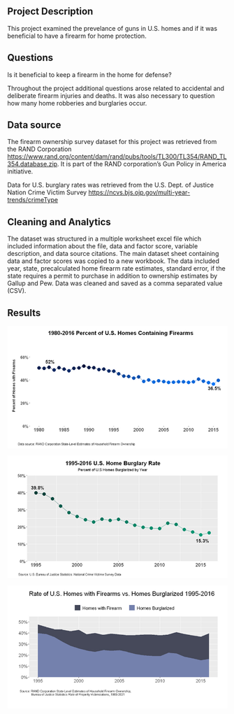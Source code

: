 ## Project Description

This project examined the prevelance of guns in U.S. homes and if it was beneficial to have a firearm for home protection. 

## Questions

Is it beneficial to keep a firearm in the home for defense?

Throughout the project additional questions arose related to accidental and deliberate firearm injuries and deaths. It was also necessary to question how many home robberies and burglaries occur.   

## Data source

The firearm ownership survey dataset for this project was retrieved from the RAND Corporation https://www.rand.org/content/dam/rand/pubs/tools/TL300/TL354/RAND_TL354.database.zip. It is part of the RAND corporation’s Gun Policy in America initiative. 

Data for U.S. burglary rates was retrieved from the U.S. Dept. of Justice Nation Crime Victim Survey https://ncvs.bjs.ojp.gov/multi-year-trends/crimeType

## Cleaning and Analytics

The dataset was structured in a multiple worksheet excel file which included information about the file, data and factor score, variable description, and data source citations. The main dataset sheet containing data and factor scores was copied to a new workbook. The data included year, state, precalculated home firearm rate estimates, standard error, if the state requires a permit to purchase in addition to ownership estimates by Gallup and Pew. Data was cleaned and saved as a comma separated value (CSV).

## Results

![](reports/figures/home_gun_rates.jpg)

![](reports/figures/home_burglary_rates.jpg)

![](reports/figures/gunvsburgrates.jpg)
